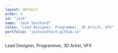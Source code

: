 ```yaml
---
layout: default
order: 0
id: "jack"
name: "Jack Southard"
roles: "Lead Designer, Programmer, 3D Artist, VFX"
portfolio: "jacksouthard.github.io"
---
```

Lead Designer, Programmer, 3D Artist, VFX
